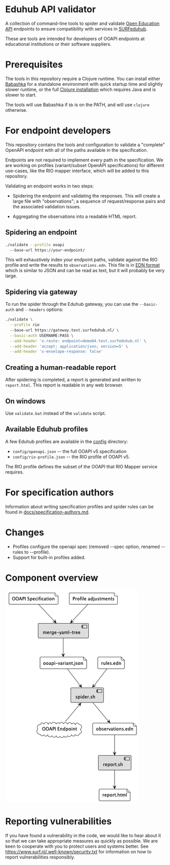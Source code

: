 # Eduhub API validator

A collection of command-line tools to spider and validate [Open
Education API](https://openonderwijsapi.nl/) endpoints to ensure
compatibility with services in
[SURFeduhub](https://www.surf.nl/surfeduhub-veilig-uitwisselen-van-onderwijsdata).

These are tools are intended for developers of OOAPI endpoints
at educational institutions or their software suppliers.

# Prerequisites

The tools in this repository require a Clojure runtime. You can
install either [Babashka](https://github.com/babashka/babashka#installation) for a standalone
environment with quick startup time and slightly slower runtime, or
the full [Clojure
installation](https://clojure.org/guides/install_clojure) which
requires Java and is slower to start.

The tools will use Babashka if `bb` is on the PATH, and will use
`clojure` otherwise.

# For endpoint developers

This repository contains the tools and configuration to validate a
"complete" OpenAPI endpoint with all of the paths available in the
specification.

Endpoints are not required to implement every path in the
specification. We are working on profiles (variant/subset OpenAPI
specifications) for different use-cases, like the RIO mapper
interface, which will be added to this repository.

Validating an endpoint works in two steps:

  - Spidering the endpoint and validating the responses. This will
    create a large file with "observations"; a sequence of
    request/response pairs and the associated validation issues.
    
  - Aggregating the observations into a readable HTML report.
  
## Spidering an endpoint

```sh
./validate --profile ooapi
  --base-url https://your-endpoint/
```

This will exhaustively index your endpoint paths, validate against the
RIO profile and write the results to `observations.edn`. This file is
in [EDN format](https://github.com/edn-format/edn) which is similar to
JSON and can be read as text, but it will probably be very large.

## Spidering via gateway

To run the spider through the Eduhub gateway, you can use the
`--basic-auth` and `--headers` options:

```sh
./validate \
  --profile rio
  --base-url https://gateway.test.surfeduhub.nl/ \
  --basic-auth USERNAME:PASS \
  --add-header 'x-route: endpoint=demo04.test.surfeduhub.nl' \
  --add-header 'accept: application/json; version=5' \
  --add-header 'x-envelope-response: false'
```

## Creating a human-readable report

After spidering is completed, a report is generated and written to
`report.html`. This report is readable in any web browser.

## On windows

Use `validate.bat` instead of the `validate` script.

## Available Eduhub profiles

A few Eduhub profiles are available in the [config](./config) directory:

  - `config/openapi.json` -- the full OOAPI v5 specification
  - `config/rio-profile.json` -- the RIO profile of OOAPI v5.
  
The RIO profile defines the subset of the OOAPI that RIO Mapper
service requires.

# For specification authors

Information about writing specification profiles and spider rules can be
found in [docs/specification-authors.md](./docs/specification-authors.md).

# Changes

- Profiles configure the openapi spec (removed --spec option, renamed --rules to --profile).
- Support for built-in profiles added.


# Component overview

![component diagram](./docs/components.png)

# Reporting vulnerabilities

If you have found a vulnerability in the code, we would like to hear
about it so that we can take appropriate measures as quickly as
possible. We are keen to cooperate with you to protect users and
systems better. See https://www.surf.nl/.well-known/security.txt for
information on how to report vulnerabilities responsibly.

